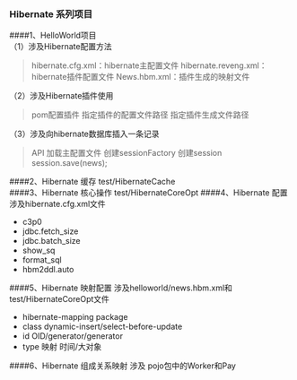 ### Hibernate 系列项目
####1、HelloWorld项目  
（1）涉及Hibernate配置方法  
> hibernate.cfg.xml：hibernate主配置文件
> hibernate.reveng.xml：hibernate插件配置文件
> News.hbm.xml：插件生成的映射文件

（2）涉及Hibernate插件使用  
> pom配置插件
> 指定插件的配置文件路径
> 指定插件生成文件路径

（3）涉及向hibernate数据库插入一条记录  
> API 加载主配置文件
> 创建sessionFactory
> 创建session
> session.save(news);

####2、Hibernate 缓存
test/HibernateCache  
####3、Hibernate 核心操作
test/HibernateCoreOpt
####4、Hibernate 配置
涉及hibernate.cfg.xml文件  

- c3p0              
- jdbc.fetch_size  
- jdbc.batch_size
- show_sq 
- format_sql
- hbm2ddl.auto

####5、Hibernate 映射配置
涉及helloworld/news.hbm.xml和test/HibernateCoreOpt文件     

- hibernate-mapping package  
- class  dynamic-insert/select-before-update
- id  OID/generator/generator
- type 映射 时间/大对象

####6、Hibernate 组成关系映射
涉及 pojo包中的Worker和Pay

